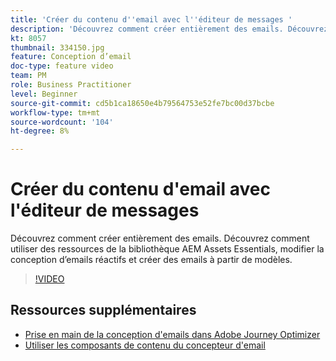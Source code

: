 ```yaml
---
title: 'Créer du contenu d''email avec l''éditeur de messages '
description: 'Découvrez comment créer entièrement des emails. Découvrez comment utiliser des ressources de la bibliothèque AEM Assets Essentials, modifier la conception d’emails réactifs et créer des emails à partir de modèles. '
kt: 8057
thumbnail: 334150.jpg
feature: Conception d’email
doc-type: feature video
team: PM
role: Business Practitioner
level: Beginner
source-git-commit: cd5b1ca18650e4b79564753e52fe7bc00d37bcbe
workflow-type: tm+mt
source-wordcount: '104'
ht-degree: 8%

---
```



# Créer du contenu d&#39;email avec l&#39;éditeur de messages

Découvrez comment créer entièrement des emails. Découvrez comment utiliser des ressources de la bibliothèque AEM Assets Essentials, modifier la conception d’emails réactifs et créer des emails à partir de modèles.

>[!VIDEO](https://video.tv.adobe.com/v/334150?quality=12)

## Ressources supplémentaires

* [Prise en main de la conception d&#39;emails dans Adobe Journey Optimizer](https://experienceleague.adobe.com/docs/journey-optimizer/using/create-messages/email-designer/design-emails.html)
* [Utiliser les composants de contenu du concepteur d&#39;email](https://experienceleague.adobe.com/docs/journey-optimizer/using/create-messages/email-designer/design-emails.html)

